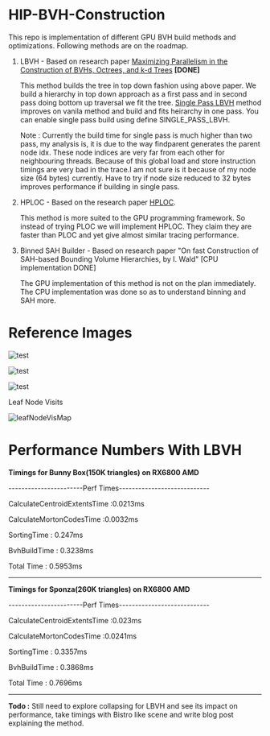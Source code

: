 # HIP-BVH-Construction

This repo is implementation of different GPU BVH build methods and optimizations. Following methods are on the roadmap.

1. LBVH - Based on research paper [Maximizing Parallelism in the Construction of BVHs,
Octrees, and k-d Trees](https://research.nvidia.com/sites/default/files/publications/karras2012hpg_paper.pdf) **[DONE]**

   This method builds the tree in top down fashion using above paper. We build a hierarchy in top down approach as a first pass and in second pass doing bottom up traversal we fit the tree.
   [Single Pass LBVH](https://diglib.eg.org/server/api/core/bitstreams/ad092db2-6aec-4f2c-941d-8687de258f00/content) method improves on vanila method and build and fits heirarchy in one pass.
   You can enable single pass build using define SINGLE_PASS_LBVH.

   Note : Currently the build time for single pass is much higher than two pass, my analysis is, it is due to the way findparent generates the parent node idx. These node indices are very
   far from each other for neighbouring threads. Because of this global load and store instruction timings are very bad in the trace.I am not sure is it because of my node size (64 bytes) currently.
   Have to try if node size reduced to 32 bytes improves performance if building in single pass.
             
3. HPLOC - Based on the research paper [HPLOC](https://meistdan.github.io/publications/hploc/paper.pdf).
   
   This method is more suited to the GPU programming framework. So instead of trying PLOC we will implement HPLOC. They claim they are faster than PLOC and yet give almost similar tracing performance.

4. Binned SAH Builder - Based on research paper "On fast Construction of SAH-based Bounding Volume Hierarchies, by I. Wald" [CPU implementation DONE]
   
   The GPU implementation of this method is not on the plan immediately. The CPU implementation was done so as to understand binning and SAH more.


# Reference Images

![test](https://github.com/user-attachments/assets/59203a5b-fa09-4afb-a696-ad854371f037)

![test](https://github.com/user-attachments/assets/52f37b52-7c81-44e6-b890-e07489f82386)

![test](https://github.com/user-attachments/assets/7b371357-7ff3-40ba-a214-b410f3bd3fb2)

Leaf Node Visits 

![leafNodeVisMap](https://github.com/user-attachments/assets/58d626f8-bcc5-4ca9-b350-dcae9d22015c)

# Performance Numbers With LBVH

**Timings for Bunny Box(150K triangles) on RX6800 AMD**

-----------------------Perf Times----------------------------

CalculateCentroidExtentsTime :0.0213ms

CalculateMortonCodesTime :0.0032ms

SortingTime : 0.247ms

BvhBuildTime : 0.3238ms

Total Time : 0.5953ms

-----------------------------------------------------------

**Timings for Sponza(260K triangles) on RX6800 AMD**

-----------------------Perf Times----------------------------

CalculateCentroidExtentsTime :0.023ms

CalculateMortonCodesTime :0.0241ms

SortingTime : 0.3357ms

BvhBuildTime : 0.3868ms

Total Time : 0.7696ms

-------------------------------------------------------------

**Todo :** Still need to explore collapsing for LBVH and see its impact on performance, take timings with Bistro like scene and write blog post explaining the method.
